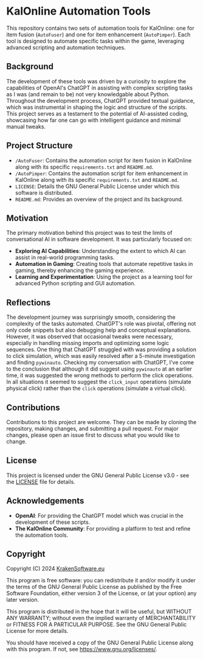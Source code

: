 # KalOnline Automation Tools

This repository contains two sets of automation tools for KalOnline: one for item fusion (`AutoFuser`) and one for item enhancement (`AutoPimper`). Each tool is designed to automate specific tasks within the game, leveraging advanced scripting and automation techniques.

## Background

The development of these tools was driven by a curiosity to explore the capabilities of OpenAI's ChatGPT in assisting with complex scripting tasks as I was (and remain to be) not very knowledgable about Python. Throughout the development process, ChatGPT provided textual guidance, which was instrumental in shaping the logic and structure of the scripts. This project serves as a testament to the potential of AI-assisted coding, showcasing how far one can go with intelligent guidance and minimal manual tweaks.

## Project Structure

- `/AutoFuser`: Contains the automation script for item fusion in KalOnline along with its specific `requirements.txt` and `README.md`.
- `/AutoPimper`: Contains the automation script for item enhancement in KalOnline along with its specific `requirements.txt` and `README.md`.
- `LICENSE`: Details the GNU General Public License under which this software is distributed.
- `README.md`: Provides an overview of the project and its background.

## Motivation

The primary motivation behind this project was to test the limits of conversational AI in software development. It was particularly focused on:
- **Exploring AI Capabilities**: Understanding the extent to which AI can assist in real-world programming tasks.
- **Automation in Gaming**: Creating tools that automate repetitive tasks in gaming, thereby enhancing the gaming experience.
- **Learning and Experimentation**: Using the project as a learning tool for advanced Python scripting and GUI automation.

## Reflections

The development journey was surprisingly smooth, considering the complexity of the tasks automated. ChatGPT's role was pivotal, offering not only code snippets but also debugging help and conceptual explanations. However, it was observed that occasional tweaks were necessary, especially in handling missing imports and optimizing some logic sequences. One thing that ChatGPT struggled with was providing a solution to click simulation, which was easily resolved after a 5-minute investigation and finding `pywinauto`. Checking my conversation with ChatGPT, I've come to the conclusion that although it did suggest using `pywinauto` at an earlier time, it was suggested the wrong methods to perform the click operations. In all situations it seemed to suggest the `click_input` operations (simulate physical click) rather than the `click` operations (simulate a virtual click). 

## Contributions

Contributions to this project are welcome. They can be made by cloning the repository, making changes, and submitting a pull request. For major changes, please open an issue first to discuss what you would like to change.

## License

This project is licensed under the GNU General Public License v3.0 - see the [LICENSE](LICENSE) file for details.

## Acknowledgements

- **OpenAI**: For providing the ChatGPT model which was crucial in the development of these scripts.
- **The KalOnline Community**: For providing a platform to test and refine the automation tools.

## Copyright

Copyright (C) 2024 [KrakenSoftware.eu](https://krakensoftware.eu)

This program is free software: you can redistribute it and/or modify it under the terms of the GNU General Public License as published by the Free Software Foundation, either version 3 of the License, or (at your option) any later version.

This program is distributed in the hope that it will be useful, but WITHOUT ANY WARRANTY; without even the implied warranty of MERCHANTABILITY or FITNESS FOR A PARTICULAR PURPOSE. See the GNU General Public License for more details.

You should have received a copy of the GNU General Public License along with this program. If not, see <https://www.gnu.org/licenses/>.
